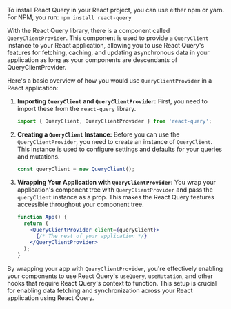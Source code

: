 
To install React Query in your React project, you can use either npm or yarn. For NPM, you run: `npm install react-query`

With the React Query library, there is a component called `QueryClientProvider`. This component is used to provide a `QueryClient` instance to your React application, allowing you to use React Query's features for fetching, caching, and updating asynchronous data in your application as long as your components are descendants of QueryClientProvider.

Here's a basic overview of how you would use `QueryClientProvider` in a React application:

1. **Importing `QueryClient` and `QueryClientProvider`:** First, you need to import these from the `react-query` library.

   ```javascript
   import { QueryClient, QueryClientProvider } from 'react-query';
   ```

2. **Creating a `QueryClient` Instance:** Before you can use the `QueryClientProvider`, you need to create an instance of `QueryClient`. This instance is used to configure settings and defaults for your queries and mutations.

   ```javascript
   const queryClient = new QueryClient();
   ```

3. **Wrapping Your Application with `QueryClientProvider`:** You wrap your application's component tree with `QueryClientProvider` and pass the `queryClient` instance as a prop. This makes the React Query features accessible throughout your component tree.

   ```jsx
   function App() {
     return (
       <QueryClientProvider client={queryClient}>
         {/* The rest of your application */}
       </QueryClientProvider>
     );
   }
   ```

By wrapping your app with `QueryClientProvider`, you're effectively enabling your components to use React Query's `useQuery`, `useMutation`, and other hooks that require React Query's context to function. This setup is crucial for enabling data fetching and synchronization across your React application using React Query.


